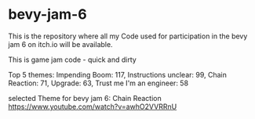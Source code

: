 # bevy-jam-6

This is the repository where all my Code used for participation in the bevy jam 6 on itch.io will be available.

This is game jam code - quick and dirty

Top 5 themes:
Impending Boom: 117,
Instructions unclear: 99,
Chain Reaction: 71,
Upgrade: 63,
Trust me I'm an engineer: 58

selected Theme for bevy jam 6:
Chain Reaction
https://www.youtube.com/watch?v=awhO2VVRRnU